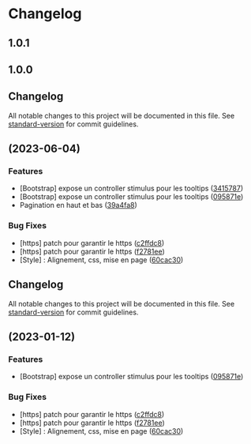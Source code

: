 # Changelog

## 1.0.1

## 1.0.0

## Changelog

All notable changes to this project will be documented in this file. See [standard-version](https://github.com/conventional-changelog/standard-version) for commit guidelines.

##  (2023-06-04)


### Features

* [Bootstrap] expose un controller stimulus pour les tooltips ([3415787](https://github.com/Dannebicque/TableBundle/commit/3415787b2b32f6ffe7b9e33badada62be8d7a407))
* [Bootstrap] expose un controller stimulus pour les tooltips ([095871e](https://github.com/Dannebicque/TableBundle/commit/095871e634a472821d98178084607f6103b31326))
* Pagination en haut et bas ([39a4fa8](https://github.com/Dannebicque/TableBundle/commit/39a4fa872f3abde3badb040862124b796fe199ed))


### Bug Fixes

* [https] patch pour garantir le https ([c2ffdc8](https://github.com/Dannebicque/TableBundle/commit/c2ffdc80d3ad49c0af97bce0cfd5c7cf80765fc8))
* [https] patch pour garantir le https ([f2781ee](https://github.com/Dannebicque/TableBundle/commit/f2781eed24885c3369187c4e25203137976c076f))
* [Style] : Alignement, css, mise en page ([60cac30](https://github.com/Dannebicque/TableBundle/commit/60cac308a7bd14a6ff872eb0a7de280947252a62))

## Changelog

All notable changes to this project will be documented in this file. See [standard-version](https://github.com/conventional-changelog/standard-version) for commit guidelines.

##  (2023-01-12)


### Features

* [Bootstrap] expose un controller stimulus pour les tooltips ([095871e](https://github.com/Dannebicque/TableBundle/commit/095871e634a472821d98178084607f6103b31326))


### Bug Fixes

* [https] patch pour garantir le https ([c2ffdc8](https://github.com/Dannebicque/TableBundle/commit/c2ffdc80d3ad49c0af97bce0cfd5c7cf80765fc8))
* [https] patch pour garantir le https ([f2781ee](https://github.com/Dannebicque/TableBundle/commit/f2781eed24885c3369187c4e25203137976c076f))
* [Style] : Alignement, css, mise en page ([60cac30](https://github.com/Dannebicque/TableBundle/commit/60cac308a7bd14a6ff872eb0a7de280947252a62))
